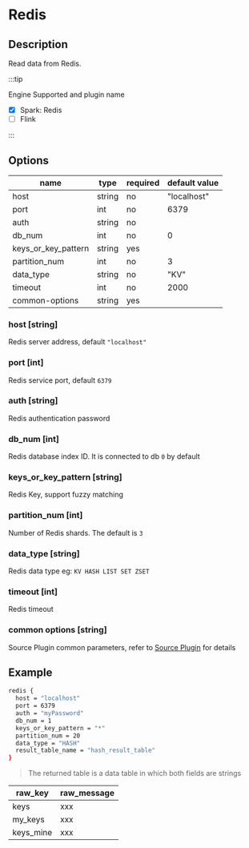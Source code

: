 # Redis

## Description

Read data from Redis.

:::tip

Engine Supported and plugin name

* [x] Spark: Redis
* [ ] Flink

:::

## Options

| name                | type     | required | default value |
|---------------------|----------|----------|---------------|
| host                | string   | no       | "localhost"   |
| port                | int      | no       | 6379          |
| auth                | string   | no       |               |
| db_num              | int      | no       | 0             |
| keys_or_key_pattern | string   | yes      |               |
| partition_num       | int      | no       | 3             |
| data_type           | string   | no       | "KV"          |
| timeout             | int      | no       | 2000          |
| common-options      | string   | yes      |               |

### host [string]

Redis server address, default `"localhost"`

### port [int]

Redis service port, default `6379`

### auth [string]

Redis authentication password

### db_num [int]

Redis database index ID. It is connected to db `0` by default

### keys_or_key_pattern [string]

Redis Key, support fuzzy matching

### partition_num [int]

Number of Redis shards. The default is `3`

### data_type [string]

Redis data type eg: `KV HASH LIST SET ZSET`

### timeout [int]

Redis timeout

### common options [string]

Source Plugin common parameters, refer to [Source Plugin](common-options.mdx) for details

## Example

```bash
redis {
  host = "localhost"
  port = 6379
  auth = "myPassword"
  db_num = 1
  keys_or_key_pattern = "*"
  partition_num = 20
  data_type = "HASH"
  result_table_name = "hash_result_table"
}
```

> The returned table is a data table in which both fields are strings

| raw_key   | raw_message |
| --------- | ----------- |
| keys      | xxx         |
| my_keys   | xxx         |
| keys_mine | xxx         |
